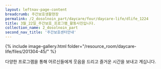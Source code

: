 ```yaml
--- 
layout: leftnav-page-content 
breadcrumb: 주간보호생활현장 
permalink: /2_dosolnoin_part/daycare/four/daycare-life/dlife_1224
title: 3월_22일_주간보호_프로그램_활동사진입니다.
collection_name: 2_dosolnoin_part
second_nav_title: '주간보호센터안내' 
---
```

{% include image-gallery.html folder="/resource_room/daycare-life/files/201304-45/" %}




다양한 프로그램을 통해 어르신들에게 웃음을 드리고
즐거운 시간을 보내고 계십니다.